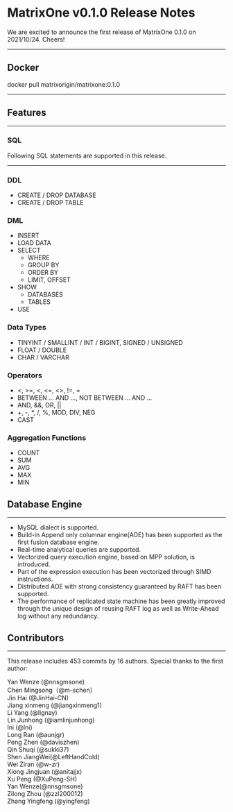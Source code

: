 # **MatrixOne v0.1.0 Release Notes**


We are excited to announce the first release of MatrixOne 0.1.0 on 2021/10/24. Cheers!
***

## **Docker**
docker pull matrixorigin/matrixone:0.1.0

***

## **Features**

***

### **SQL**
Following SQL statements are supported in this release.

***

### **DDL**
* CREATE / DROP DATABASE
* CREATE / DROP TABLE
### **DML**
* INSERT
* LOAD DATA
* SELECT
    - WHERE
    - GROUP BY
    - ORDER BY
    - LIMIT, OFFSET
* SHOW
    - DATABASES
    - TABLES
* USE
### **Data Types**
* TINYINT / SMALLINT / INT / BIGINT, SIGNED / UNSIGNED
* FLOAT / DOUBLE
* CHAR / VARCHAR
### **Operators**
* &lt;, >=, <, <=, <>, !=, =
* BETWEEN … AND …, NOT BETWEEN … AND …
* AND, &&, OR, ||
* +, -, *, /, %, MOD, DIV, NEG
* CAST
### **Aggregation Functions**

* COUNT
* SUM
* AVG
* MAX
* MIN

## **Database Engine**
***
* MySQL dialect is supported.
* Build-in Append only columnar engine(AOE) has been supported as the first fusion database engine.
* Real-time analytical queries are supported.
* Vectorized query execution engine, based on MPP solution, is introduced.
* Part of the expression execution has been vectorized through SIMD instructions.
* Distributed AOE with strong consistency guaranteed by RAFT has been supported.
* The performance of replicated state machine has been greatly improved through the unique design of reusing RAFT log as well as Write-Ahead log without any redundancy.
## **Contributors**
***
This release includes 453 commits by 16 authors. Special thanks to the first author: 

Yan Wenze (@nnsgmsone)  
Chen Mingsong（@m-schen）  
Jin Hai (@JinHai-CN)  
Jiang xinmeng (@jiangxinmeng1)  
Li Yang (@lignay)  
Lin Junhong (@iamlinjunhong)  
lni (@lni)  
Long Ran (@aunjgr)  
Peng Zhen (@daviszhen)  
Qin Shuqi (@sukki37)  
Shen JiangWei(@LeftHandCold)  
Wei Ziran (@w-zr)  
Xiong Jingjuan (@anitajjx)  
Xu Peng (@XuPeng-SH)  
Yan Wenze(@nnsgmsone)  
Zilong Zhou (@zzl200012)  
Zhang Yingfeng (@yingfeng)